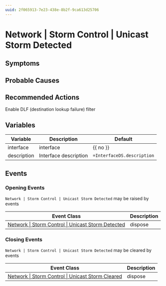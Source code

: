 ```yaml
---
uuid: 2f065913-7e23-438e-8b2f-9ca613d25706
---
```

# Network | Storm Control | Unicast Storm Detected

## Symptoms

## Probable Causes

## Recommended Actions

Enable DLF (destination lookup failure) filter

## Variables

| Variable    | Description           | Default                    |
| ----------- | --------------------- | -------------------------- |
| interface   | interface             | {{ no }}                   |
| description | Interface description | `=InterfaceDS.description` |

## Events

### Opening Events
`Network | Storm Control | Unicast Storm Detected` may be raised by events

| Event Class                                                                                                                         | Description |
| ----------------------------------------------------------------------------------------------------------------------------------- | ----------- |
| [Network \| Storm Control \| Unicast Storm Detected](ref://event-classes-reference/network/storm-control/unicast-storm-detected.md) | dispose     |

### Closing Events
`Network | Storm Control | Unicast Storm Detected` may be cleared by events

| Event Class                                                                                                                       | Description |
| --------------------------------------------------------------------------------------------------------------------------------- | ----------- |
| [Network \| Storm Control \| Unicast Storm Cleared](ref://event-classes-reference/network/storm-control/unicast-storm-cleared.md) | dispose     |

